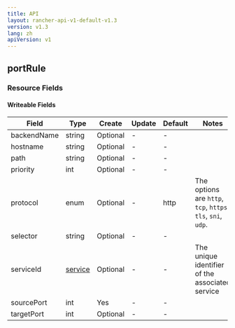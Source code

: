 ```yaml
---
title: API
layout: rancher-api-v1-default-v1.3
version: v1.3
lang: zh
apiVersion: v1
---
```


## portRule



### Resource Fields

#### Writeable Fields

Field | Type | Create | Update | Default | Notes
---|---|---|---|---|---
backendName | string | Optional | - | - | 
hostname | string | Optional | - | - | 
path | string | Optional | - | - | 
priority | int | Optional | - | - | 
protocol | enum | Optional | - | http | The options are `http`, `tcp`, `https`, `tls`, `sni`, `udp`.
selector | string | Optional | - | - | 
serviceId | [service]({{site.baseurl}}/rancher/{{page.version}}/{{page.lang}}/api/{{page.apiVersion}}/api-resources/service/) | Optional | - | - | The unique identifier of the associated service
sourcePort | int | Yes | - | - | 
targetPort | int | Optional | - | - | 



<br>
